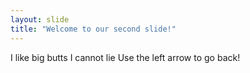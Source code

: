 ```yaml
---
layout: slide
title: "Welcome to our second slide!"
---
```

I like big butts I cannot lie
Use the left arrow to go back!
